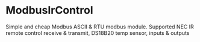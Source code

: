 # ModbusIrControl
Simple and cheap Modbus ASCII &amp; RTU modbus module. Supported NEC IR remote control receive &amp; transmit, DS18B20 temp sensor, inputs &amp; outputs
